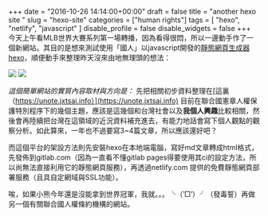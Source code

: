 ﻿+++
date = "2016-10-26 14:14:00+00:00"
draft = false
title = "another hexo site "
slug = "hexo-site"
categories = ["human rights"]
tags = [
  "hexo",
  "netlify",
  "javascript"
  ]
disable_profile = false
disable_widgets = false
+++
今天上午看MLB世界大賽系列第一場轉播，因為看得很悶，所以一邊動手作了一個新網站。其目的是想來測試使用「國人」以javascript開發的[靜態網頁生成器hexo](https://hexo.io)，順便動手來整理昨天沒來由地無理頭的想法：
<!--more-->
![](/post/20161026-1.png)
![](/post/20161026-2.png)

*這個簡單網站的實質內容取材與方向是：*
先把相關初步資料整理在[這裏（https://unote.jxtsai.info）](https://unote.jxtsai.info)
目前在聯合國憲章人權保護特別程序下的幾個主題，應該是這幾個和台灣社會以及**我個人興趣**比較相關，然後會再陸續把台灣在這領域的近況資料補充進去，有能力地話會寫下個人觀點的觀察分析。如此算來，一年也不過要寫3~4篇文章，所以應該還好吧？

而這個平台的架設方法則先安裝hexo在本地端電腦，寫好md文章轉成html格式，先發佈到gitlab.com（因為一直看不懂gitlab pages得要使用其ci的設定方法，所以尚無法直接利用它的靜態網頁服務），再透過netlify.com 提供的免費靜態網頁部署服務（且具自定網域與SSL功能）。　

唉，如果小熊今年還是沒能拿到世界冠軍，我就。。。╰（‵□′）╯（發毒誓）再做另一個有關聯合國人權條約機構的網站。

